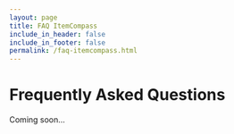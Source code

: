 ```yaml
---
layout: page
title: FAQ ItemCompass
include_in_header: false
include_in_footer: false
permalink: /faq-itemcompass.html
---
```


# Frequently Asked Questions
Coming soon...
